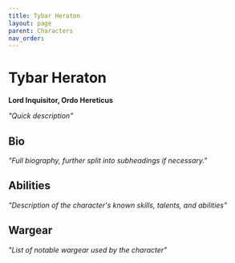 ```yaml
---
title: Tybar Heraton
layout: page
parent: Characters
nav_order: 
---
```

# Tybar Heraton
**Lord Inquisitor, Ordo Hereticus**  

*"Quick description"*

## Bio
*"Full biography, further split into subheadings if necessary."*

## Abilities
*"Description of the character's known skills, talents, and abilities"*

## Wargear
*"List of notable wargear used by the character"*